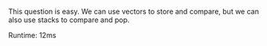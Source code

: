 This question is easy. We can use vectors to store and compare, but we can also use stacks to compare and pop.

Runtime: 12ms
